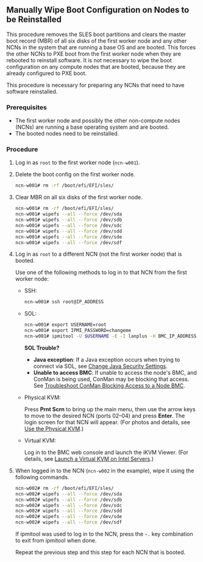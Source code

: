 ## Manually Wipe Boot Configuration on Nodes to be Reinstalled

This procedure removes the SLES boot partitions and clears the master boot record \(MBR\) of all six disks of the first worker node and any other NCNs in the system that are running a base OS and are booted. This forces the other NCNs to PXE boot from the first worker node when they are rebooted to reinstall software. It is not necessary to wipe the boot configuration on any compute nodes that are booted, because they are already configured to PXE boot.

This procedure is necessary for preparing any NCNs that need to have software reinstalled.

### Prerequisites

-   The first worker node and possibly the other non-compute nodes \(NCNs\) are running a base operating system and are booted.
-   The booted nodes need to be reinstalled.

### Procedure

1.  Log in as `root` to the first worker node \(`ncn-w001`\).

2.  Delete the boot config on the first worker node.

    ```bash
    ncn-w001# rm -rf /boot/efi/EFI/sles/
    ```

3.  Clear MBR on all six disks of the first worker node.

    ```bash
    ncn-w001# rm -rf /boot/efi/EFI/sles/
    ncn-w001# wipefs --all --force /dev/sda
    ncn-w001# wipefs --all --force /dev/sdb
    ncn-w001# wipefs --all --force /dev/sdc
    ncn-w001# wipefs --all --force /dev/sdd
    ncn-w001# wipefs --all --force /dev/sde
    ncn-w001# wipefs --all --force /dev/sdf
    ```

4.  Log in as `root` to a different NCN \(not the first worker node\) that is booted.

    Use one of the following methods to log in to that NCN from the first worker node:

    -   SSH:

        ```bash
        ncn-w001# ssh root@IP_ADDRESS
        ```

    -   SOL:

        ```bash
        ncn-w001# export USERNAME=root
        ncn-w001# export IPMI_PASSWORD=changeme
        ncn-w001# ipmitool -U $USERNAME -E -I lanplus -H BMC_IP_ADDRESS sol activate
        ```

        **SOL Trouble?**

        -   **Java exception**: If a Java exception occurs when trying to connect via SOL, see [Change Java Security Settings](Change_Java_Security_Settings.md).
        -   **Unable to access BMC**: If unable to access the node's BMC, and ConMan is being used, ConMan may be blocking that access. See [Troubleshoot ConMan Blocking Access to a Node BMC](../conman/Troubleshoot_ConMan_Blocking_Access_to_a_Node_BMC.md).

    -   Physical KVM:

        Press **Prnt Scrn** to bring up the main menu, then use the arrow keys to move to the desired NCN \(ports 02–04\) and press **Enter**. The login screen for that NCN will appear. \(For photos and details, see [Use the Physical KVM](Use_the_Physical_KVM.md).\)

    -   Virtual KVM:

        Log in to the BMC web console and launch the iKVM Viewer. \(For details, see [Launch a Virtual KVM on Intel Servers](Launch_a_Virtual_KVM_on_Intel_Servers.md).\)

5.  When logged in to the NCN \(`ncn-w002` in the example\), wipe it using the following commands.

    ```bash
    ncn-w002# rm -rf /boot/efi/EFI/sles/
    ncn-w002# wipefs --all --force /dev/sda
    ncn-w002# wipefs --all --force /dev/sdb
    ncn-w002# wipefs --all --force /dev/sdc
    ncn-w002# wipefs --all --force /dev/sdd
    ncn-w002# wipefs --all --force /dev/sde
    ncn-w002# wipefs --all --force /dev/sdf
    ```

    If ipmitool was used to log in to the NCN, press the `~.` key combination to exit from ipmitool when done.

    Repeat the previous step and this step for each NCN that is booted.



